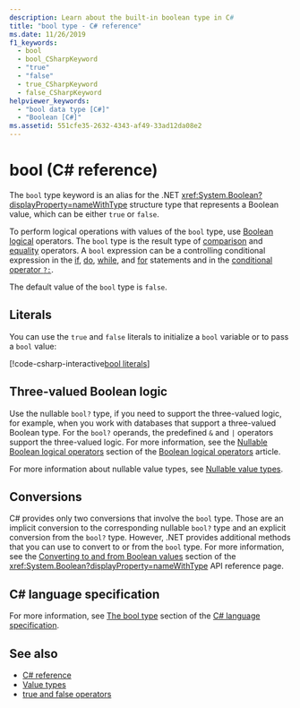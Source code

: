 ```yaml
---
description: Learn about the built-in boolean type in C#
title: "bool type - C# reference"
ms.date: 11/26/2019
f1_keywords: 
  - bool
  - bool_CSharpKeyword
  - "true"
  - "false"
  - true_CSharpKeyword
  - false_CSharpKeyword
helpviewer_keywords: 
  - "bool data type [C#]"
  - "Boolean [C#]"
ms.assetid: 551cfe35-2632-4343-af49-33ad12da08e2
---
```

# bool (C# reference)

The `bool` type keyword is an alias for the .NET <xref:System.Boolean?displayProperty=nameWithType> structure type that represents a Boolean value, which can be either `true` or `false`.

To perform logical operations with values of the `bool` type, use [Boolean logical](../operators/boolean-logical-operators.md) operators. The `bool` type is the result type of [comparison](../operators/comparison-operators.md) and [equality](../operators/equality-operators.md) operators. A `bool` expression can be a controlling conditional expression in the [if](../keywords/if-else.md), [do](../keywords/do.md), [while](../keywords/while.md), and [for](../keywords/for.md) statements and in the [conditional operator `?:`](../operators/conditional-operator.md).

The default value of the `bool` type is `false`.

## Literals

You can use the `true` and `false` literals to initialize a `bool` variable or to pass a `bool` value:

[!code-csharp-interactive[bool literals](snippets/shared/BoolType.cs#Literals)]

## Three-valued Boolean logic

Use the nullable `bool?` type, if you need to support the three-valued logic, for example, when you work with databases that support a three-valued Boolean type. For the `bool?` operands, the predefined `&` and `|` operators support the three-valued logic. For more information, see the [Nullable Boolean logical operators](../operators/boolean-logical-operators.md#nullable-boolean-logical-operators) section of the [Boolean logical operators](../operators/boolean-logical-operators.md) article.

For more information about nullable value types, see [Nullable value types](nullable-value-types.md).

## Conversions

C# provides only two conversions that involve the `bool` type. Those are an implicit conversion to the corresponding nullable `bool?` type and an explicit conversion from the `bool?` type. However, .NET provides additional methods that you can use to convert to or from the `bool` type. For more information, see the [Converting to and from Boolean values](/dotnet/api/system.boolean#converting-to-and-from-boolean-values) section of the <xref:System.Boolean?displayProperty=nameWithType> API reference page.

## C# language specification

For more information, see [The bool type](~/_csharplang/spec/types.md#the-bool-type) section of the [C# language specification](~/_csharplang/spec/introduction.md).

## See also

- [C# reference](../index.md)
- [Value types](value-types.md)
- [true and false operators](../operators/true-false-operators.md)
